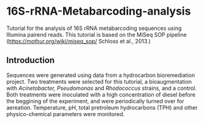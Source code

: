 # 16S-rRNA-Metabarcoding-analysis
Tutorial for the analysis of 16S rRNA metabarcoding sequences using Illumina pairend reads. This tutorial is based on the MiSeq SOP pipeline (https://mothur.org/wiki/miseq_sop/ Schloss et al., 2013.)

## Introduction

Sequences were generated using data from a hydrocarbon bioremediation project. Two treatments were selected for this tutorial, a bioaugmentation with *Acinetobacter, Pseudomonas* and *Rhodococcus* strains, and a control. 
Both treatments were inoculated with a high concentration of diesel before the beggining of the experiment, and were periodically turned over for aereation. Temperature, pH, total pretroleum hydrocarbons (TPH) and other physico-chemical parameters were monitored. 


